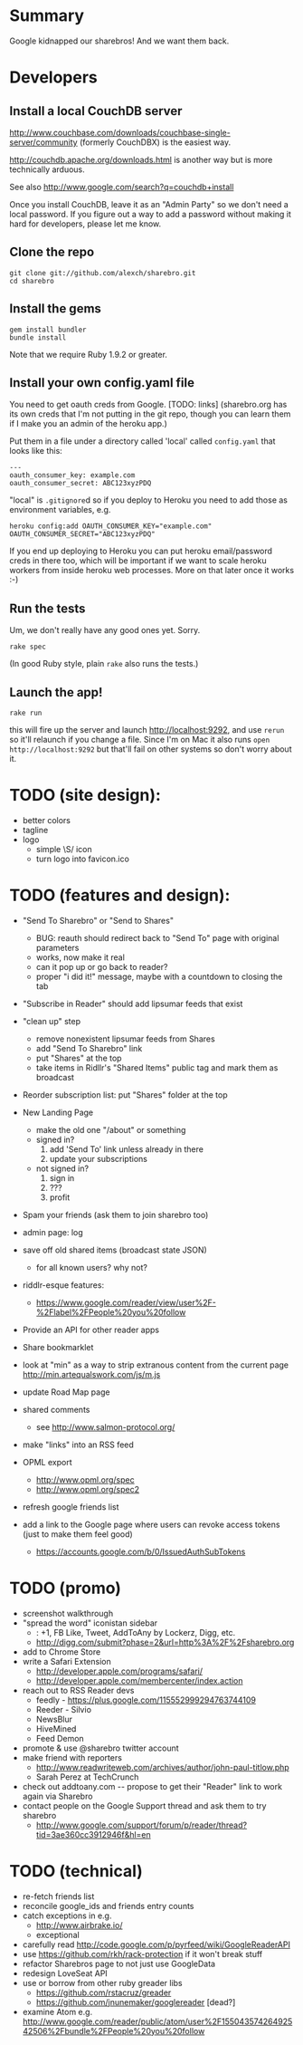 # Summary

Google kidnapped our sharebros! And we want them back.

# Developers

## Install a local CouchDB server

<http://www.couchbase.com/downloads/couchbase-single-server/community> (formerly CouchDBX) is the easiest way.

<http://couchdb.apache.org/downloads.html> is another way but is more technically arduous.

See also <http://www.google.com/search?q=couchdb+install>

Once you install CouchDB, leave it as an "Admin Party" so we don't need a local password. If you figure out a way to add a password without making it hard for developers, please let me know.

## Clone the repo

    git clone git://github.com/alexch/sharebro.git
    cd sharebro

## Install the gems

    gem install bundler
    bundle install

Note that we require Ruby 1.9.2 or greater.
    
## Install your own config.yaml file

You need to get oauth creds from Google. [TODO: links]  (sharebro.org has its own creds that I'm not putting in the git repo, though you can learn them if I make you an admin of the heroku app.)

Put them in a file under a directory called 'local' called `config.yaml` that looks like this:

    ---
    oauth_consumer_key: example.com
    oauth_consumer_secret: ABC123xyzPDQ
    
"local" is `.gitignore`d so if you deploy to Heroku you need to add those as environment variables, e.g.

    heroku config:add OAUTH_CONSUMER_KEY="example.com" OAUTH_CONSUMER_SECRET="ABC123xyzPDQ"

If you end up deploying to Heroku you can put heroku email/password creds in there too, which will be important if we want to scale heroku workers from inside heroku web processes. More on that later once it works :-)

## Run the tests

Um, we don't really have any good ones yet. Sorry.

    rake spec

(In good Ruby style, plain `rake` also runs the tests.)

## Launch the app!

    rake run

this will fire up the server and launch <http://localhost:9292>, and use `rerun` so it'll relaunch if you change a file. Since I'm on Mac it also runs `open http://localhost:9292` but that'll fail on other systems so don't worry about it.

# TODO (site design):

* better colors
* tagline
* logo
  * simple \S/ icon
  * turn logo into favicon.ico

# TODO (features and design):

* "Send To Sharebro" or "Send to Shares"
  * BUG: reauth should redirect back to "Send To" page with original parameters
  * works, now make it real
  * can it pop up or go back to reader?
  * proper "i did it!" message, maybe with a countdown to closing the tab

* "Subscribe in Reader" should add lipsumar feeds that exist

* "clean up" step
  * remove nonexistent lipsumar feeds from Shares
  * add "Send To Sharebro" link
  * put "Shares" at the top
  * take items in Ridllr's "Shared Items" public tag and mark them as broadcast

* Reorder subscription list: put "Shares" folder at the top  

* New Landing Page
  * make the old one "/about" or something
  * signed in?
    1. add 'Send To' link unless already in there
    2. update your subscriptions
  * not signed in?
    1. sign in
    2. ???
    3. profit

* Spam your friends (ask them to join sharebro too)

* admin page: log
* save off old shared items (broadcast state JSON)
  * for all known users? why not?
* riddlr-esque features:
  * https://www.google.com/reader/view/user%2F-%2Flabel%2FPeople%20you%20follow

* Provide an API for other reader apps

* Share bookmarklet
 * look at "min" as a way to strip extranous content from the current page http://min.artequalswork.com/js/m.js

* update Road Map page

* shared comments
  * see http://www.salmon-protocol.org/

* make "links" into an RSS feed

* OPML export
  * http://www.opml.org/spec
  * http://www.opml.org/spec2

* refresh google friends list

* add a link to the Google page where users can revoke access tokens (just to make them feel good)
  * https://accounts.google.com/b/0/IssuedAuthSubTokens


# TODO (promo)

* screenshot walkthrough
* "spread the word" iconistan sidebar
  * : +1, FB Like, Tweet, AddToAny by Lockerz, Digg, etc.
  * http://digg.com/submit?phase=2&url=http%3A%2F%2Fsharebro.org
* add to Chrome Store
* write a Safari Extension
  * http://developer.apple.com/programs/safari/
  * http://developer.apple.com/membercenter/index.action
* reach out to RSS Reader devs
  * feedly - https://plus.google.com/115552999294763744109
  * Reeder - Silvio
  * NewsBlur
  * HiveMined
  * Feed Demon
* promote & use @sharebro twitter account
* make friend with reporters
  * http://www.readwriteweb.com/archives/author/john-paul-titlow.php
  * Sarah Perez at TechCrunch
* check out addtoany.com -- propose to get their "Reader" link to work again via Sharebro
* contact people on the Google Support thread and ask them to try sharebro
  * http://www.google.com/support/forum/p/reader/thread?tid=3ae360cc3912946f&hl=en


# TODO (technical)

* re-fetch friends list
* reconcile google_ids and friends entry counts
* catch exceptions in e.g.
	* http://www.airbrake.io/
	* exceptional
* carefully read http://code.google.com/p/pyrfeed/wiki/GoogleReaderAPI
* use https://github.com/rkh/rack-protection if it won't break stuff
* refactor Sharebros page to not just use GoogleData
* redesign LoveSeat API
* use or borrow from other ruby greader libs
  * https://github.com/rstacruz/greader
  * https://github.com/jnunemaker/googlereader [dead?]
* examine Atom e.g. http://www.google.com/reader/public/atom/user%2F15504357426492542506%2Fbundle%2FPeople%20you%20follow
  <link rel="replies" href="http://www.firstthings.com/blogs/firstthoughts/2011/11/25/when-pepper-spray-is-excessive-force/#comments" type="text/html"/>
  <link rel="replies" href="http://www.firstthings.com/blogs/firstthoughts/2011/11/25/when-pepper-spray-is-excessive-force/feed/atom/" type="application/atom+xml"/>

  
